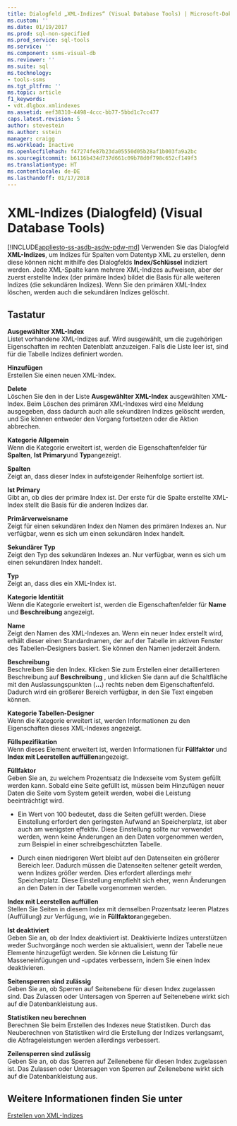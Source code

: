 ```yaml
---
title: Dialogfeld „XML-Indizes“ (Visual Database Tools) | Microsoft-Dokumentation
ms.custom: ''
ms.date: 01/19/2017
ms.prod: sql-non-specified
ms.prod_service: sql-tools
ms.service: ''
ms.component: ssms-visual-db
ms.reviewer: ''
ms.suite: sql
ms.technology:
- tools-ssms
ms.tgt_pltfrm: ''
ms.topic: article
f1_keywords:
- vdt.dlgbox.xmlindexes
ms.assetid: eef38310-4498-4ccc-bb77-5bbd1c7cc477
caps.latest.revision: 5
author: stevestein
ms.author: sstein
manager: craigg
ms.workload: Inactive
ms.openlocfilehash: f47274fe87b23da05550d05b28af1b003fa9a2bc
ms.sourcegitcommit: b6116b434d737d661c09b78d0f798c652cf149f3
ms.translationtype: HT
ms.contentlocale: de-DE
ms.lasthandoff: 01/17/2018
---
```

# <a name="xml-indexes-dialog-box-visual-database-tools"></a>XML-Indizes (Dialogfeld) (Visual Database Tools)
[!INCLUDE[appliesto-ss-asdb-asdw-pdw-md](../../includes/appliesto-ss-asdb-asdw-pdw-md.md)] Verwenden Sie das Dialogfeld **XML-Indizes**, um Indizes für Spalten vom Datentyp XML zu erstellen, denn diese können nicht mithilfe des Dialogfelds **Index/Schlüssel** indiziert werden. Jede XML-Spalte kann mehrere XML-Indizes aufweisen, aber der zuerst erstellte Index (der primäre Index) bildet die Basis für alle weiteren Indizes (die sekundären Indizes). Wenn Sie den primären XML-Index löschen, werden auch die sekundären Indizes gelöscht.  
  
## <a name="options"></a>Tastatur  
**Ausgewählter XML-Index**  
Listet vorhandene XML-Indizes auf. Wird ausgewählt, um die zugehörigen Eigenschaften im rechten Datenblatt anzuzeigen. Falls die Liste leer ist, sind für die Tabelle Indizes definiert worden.  
  
**Hinzufügen**  
Erstellen Sie einen neuen XML-Index.  
  
**Delete**  
Löschen Sie den in der Liste **Ausgewählter XML-Index** ausgewählten XML-Index. Beim Löschen des primären XML-Indexes wird eine Meldung ausgegeben, dass dadurch auch alle sekundären Indizes gelöscht werden, und Sie können entweder den Vorgang fortsetzen oder die Aktion abbrechen.  
  
**Kategorie Allgemein**  
Wenn die Kategorie erweitert ist, werden die Eigenschaftenfelder für **Spalten**, **Ist Primary**und **Typ**angezeigt.  
  
**Spalten**  
Zeigt an, dass dieser Index in aufsteigender Reihenfolge sortiert ist.  
  
**Ist Primary**  
Gibt an, ob dies der primäre Index ist. Der erste für die Spalte erstellte XML-Index stellt die Basis für die anderen Indizes dar.  
  
**Primärverweisname**  
Zeigt für einen sekundären Index den Namen des primären Indexes an. Nur verfügbar, wenn es sich um einen sekundären Index handelt.  
  
**Sekundärer Typ**  
Zeigt den Typ des sekundären Indexes an. Nur verfügbar, wenn es sich um einen sekundären Index handelt.  
  
**Typ**  
Zeigt an, dass dies ein XML-Index ist.  
  
**Kategorie Identität**  
Wenn die Kategorie erweitert ist, werden die Eigenschaftenfelder für **Name** und **Beschreibung** angezeigt.  
  
**Name**  
Zeigt den Namen des XML-Indexes an. Wenn ein neuer Index erstellt wird, erhält dieser einen Standardnamen, der auf der Tabelle im aktiven Fenster des Tabellen-Designers basiert. Sie können den Namen jederzeit ändern.  
  
**Beschreibung**  
Beschreiben Sie den Index. Klicken Sie zum Erstellen einer detaillierteren Beschreibung auf **Beschreibung** , und klicken Sie dann auf die Schaltfläche mit den Auslassungspunkten (**…**) rechts neben dem Eigenschaftenfeld. Dadurch wird ein größerer Bereich verfügbar, in den Sie Text eingeben können.  
  
**Kategorie Tabellen-Designer**  
Wenn die Kategorie erweitert ist, werden Informationen zu den Eigenschaften dieses XML-Indexes angezeigt.  
  
**Füllspezifikation**  
Wenn dieses Element erweitert ist, werden Informationen für **Füllfaktor** und **Index mit Leerstellen auffüllen**angezeigt.  
  
**Füllfaktor**  
Geben Sie an, zu welchem Prozentsatz die Indexseite vom System gefüllt werden kann. Sobald eine Seite gefüllt ist, müssen beim Hinzufügen neuer Daten die Seite vom System geteilt werden, wobei die Leistung beeinträchtigt wird.  
  
-   Ein Wert von 100 bedeutet, dass die Seiten gefüllt werden. Diese Einstellung erfordert den geringsten Aufwand an Speicherplatz, ist aber auch am wenigsten effektiv. Diese Einstellung sollte nur verwendet werden, wenn keine Änderungen an den Daten vorgenommen werden, zum Beispiel in einer schreibgeschützten Tabelle.  
  
-   Durch einen niedrigeren Wert bleibt auf den Datenseiten ein größerer Bereich leer. Dadurch müssen die Datenseiten seltener geteilt werden, wenn Indizes größer werden. Dies erfordert allerdings mehr Speicherplatz. Diese Einstellung empfiehlt sich eher, wenn Änderungen an den Daten in der Tabelle vorgenommen werden.  
  
**Index mit Leerstellen auffüllen**  
Stellen Sie Seiten in diesem Index mit demselben Prozentsatz leeren Platzes (Auffüllung) zur Verfügung, wie in **Füllfaktor**angegeben.  
  
**Ist deaktiviert**  
Geben Sie an, ob der Index deaktiviert ist. Deaktivierte Indizes unterstützen weder Suchvorgänge noch werden sie aktualisiert, wenn der Tabelle neue Elemente hinzugefügt werden. Sie können die Leistung für Masseneinfügungen und -updates verbessern, indem Sie einen Index deaktivieren.  
  
**Seitensperren sind zulässig**  
Geben Sie an, ob Sperren auf Seitenebene für diesen Index zugelassen sind. Das Zulassen oder Untersagen von Sperren auf Seitenebene wirkt sich auf die Datenbankleistung aus.  
  
**Statistiken neu berechnen**  
Berechnen Sie beim Erstellen des Indexes neue Statistiken. Durch das Neuberechnen von Statistiken wird die Erstellung der Indizes verlangsamt, die Abfrageleistungen werden allerdings verbessert.  
  
**Zeilensperren sind zulässig**  
Geben Sie an, ob das Sperren auf Zeilenebene für diesen Index zugelassen ist. Das Zulassen oder Untersagen von Sperren auf Zeilenebene wirkt sich auf die Datenbankleistung aus.  
  
## <a name="see-also"></a>Weitere Informationen finden Sie unter  
[Erstellen von XML-Indizes](http://msdn.microsoft.com/en-us/6ecac598-355d-4408-baf7-1b2e8d4cf7c1)  
  
